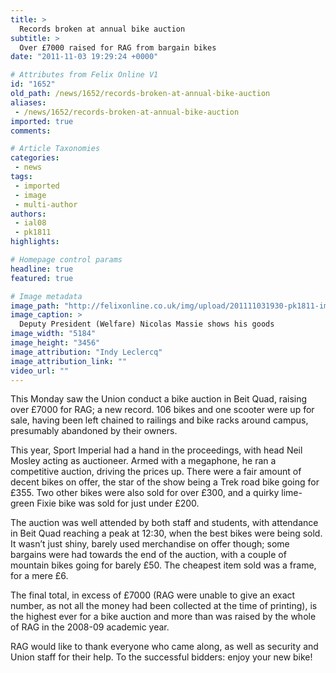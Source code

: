 ```yaml
---
title: >
  Records broken at annual bike auction
subtitle: >
  Over £7000 raised for RAG from bargain bikes
date: "2011-11-03 19:29:24 +0000"

# Attributes from Felix Online V1
id: "1652"
old_path: /news/1652/records-broken-at-annual-bike-auction
aliases:
 - /news/1652/records-broken-at-annual-bike-auction
imported: true
comments:

# Article Taxonomies
categories:
 - news
tags:
 - imported
 - image
 - multi-author
authors:
 - ial08
 - pk1811
highlights:

# Homepage control params
headline: true
featured: true

# Image metadata
image_path: "http://felixonline.co.uk/img/upload/201111031930-pk1811-img_6796-copy.jpg"
image_caption: >
  Deputy President (Welfare) Nicolas Massie shows his goods
image_width: "5184"
image_height: "3456"
image_attribution: "Indy Leclercq"
image_attribution_link: ""
video_url: ""
---
```


This Monday saw the Union conduct a bike auction in Beit Quad, raising over £7000 for RAG; a new record. 106 bikes and one scooter were up for sale, having been left chained to railings and bike racks around campus, presumably abandoned by their owners.

This year, Sport Imperial had a hand in the proceedings, with head Neil Mosley acting as auctioneer. Armed with a megaphone, he ran a competitive auction, driving the prices up. There were a fair amount of decent bikes on offer, the star of the show being a Trek road bike going for £355. Two other bikes were also sold for over £300, and a quirky lime-green Fixie bike was sold for just under £200.

The auction was well attended by both staff and students, with attendance in Beit Quad reaching a peak at 12:30, when the best bikes were being sold. It wasn’t just shiny, barely used merchandise on offer though; some bargains were had towards the end of the auction, with a couple of mountain bikes going for barely £50. The cheapest item sold was a frame, for a mere £6.

The final total, in excess of £7000 (RAG were unable to give an exact number, as not all the money had been collected at the time of printing), is the highest ever for a bike auction and more than was raised by the whole of RAG in the 2008-09 academic year.

RAG would like to thank everyone who came along, as well as security and Union staff for their help. To the successful bidders: enjoy your new bike!
